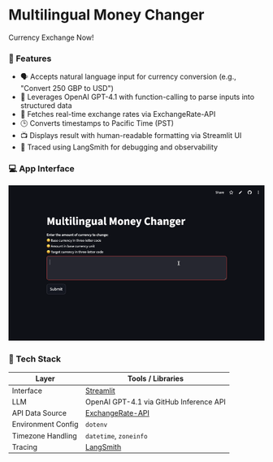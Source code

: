 # Multilingual Money Changer 
Currency Exchange Now!

### 🌟 Features
- 🗣️ Accepts natural language input for currency conversion (e.g., "Convert 250 GBP to USD")
- 🧠 Leverages OpenAI GPT-4.1 with function-calling to parse inputs into structured data
- 🔁 Fetches real-time exchange rates via ExchangeRate-API
- 🕒 Converts timestamps to Pacific Time (PST)
- 📺 Displays result with human-readable formatting via Streamlit UI
- 🧪 Traced using LangSmith for debugging and observability

### 💻 App Interface
![demo](moneychanger-demo.gif)

### 🧰 Tech Stack

| Layer              | Tools / Libraries                     |
|--------------------|----------------------------------------|
| Interface          | [Streamlit](https://streamlit.io)      |
| LLM                | OpenAI GPT-4.1 via GitHub Inference API |
| API Data Source    | [ExchangeRate-API](https://www.exchangerate-api.com/) |
| Environment Config | `dotenv`                               |
| Timezone Handling  | `datetime`, `zoneinfo`                 |
| Tracing            | [LangSmith](https://smith.langchain.com/) |

